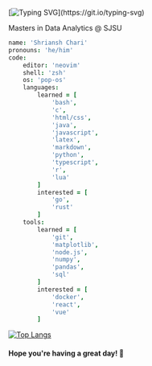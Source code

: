 [![Typing SVG](https://readme-typing-svg.herokuapp.com?color=%2336BCF7&lines=Hi%2C+I+am+Shriansh+Chari!)](https://git.io/typing-svg)

Masters in Data Analytics @ SJSU
<!--
```toml
name = "Shriansh Chari"
pronouns = "he/him"

[code]
editor = "neovim"
shell = "zsh"
os = "pop-os"

[code.languages]
learned = [
	"bash",
	"html/css",
	"java",
	"javascript",
	"latex",
	"markdown",
	"python",
	"typescript"
]
interested = [
	"c",
	"r",
	"rust"
]

[code.tools]
learned = [
	"git",
	"node.js"
]
interested = [
	"docker",
	"pandas",
	"react",
	"vue"
]
```
-->

```coffeescript
name: 'Shriansh Chari'
pronouns: 'he/him'
code: 
	editor: 'neovim'
	shell: 'zsh'
	os: 'pop-os'
	languages:
		learned = [
			'bash',
			'c',
			'html/css',
			'java',
			'javascript',
			'latex',
			'markdown',
			'python',
			'typescript',
			'r',
			'lua'
		]
		interested = [
			'go',
			'rust'
		]
	tools:
		learned = [
			'git',
			'matplotlib',
			'node.js',
			'numpy',
			'pandas',
			'sql'
		]
		interested = [
			'docker',
			'react',
			'vue'
		]
```

[![Top Langs](https://github-readme-stats.vercel.app/api/top-langs/?username=shrianshChari&theme=onedark&show_icons=true&layout=compact&langs_count=6)](https://github.com/anuraghazra/github-readme-stats)

#### Hope you're having a great day! :wave:
<!--
**shrianshChari/shrianshChari** is a ✨ _special_ ✨ repository because its `README.md` (this file) appears on your GitHub profile.

Here are some ideas to get you started:

- 🔭 I’m currently working on ...
- 🌱 I’m currently learning ...
- 👯 I’m looking to collaborate on ...
- 🤔 I’m looking for help with ...
- 💬 Ask me about ...
- 📫 How to reach me: ...
- 😄 Pronouns: ...
- ⚡ Fun fact: ...
-->

